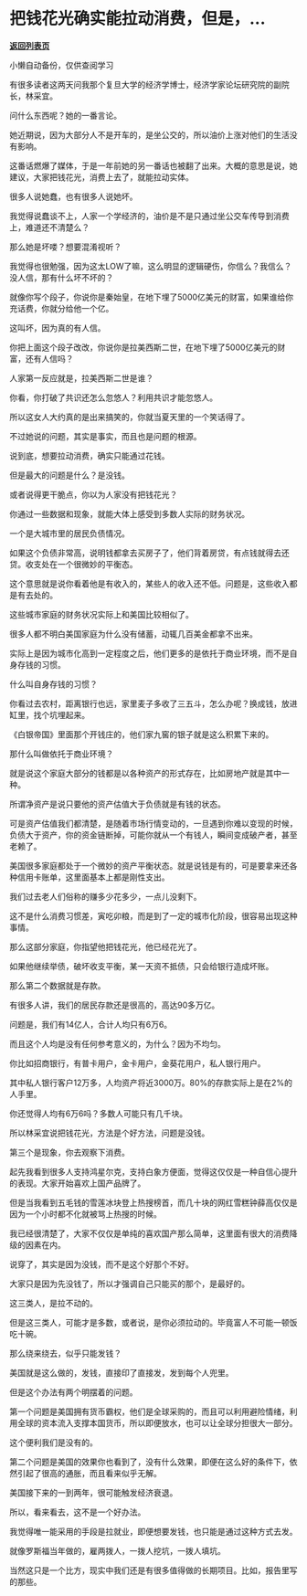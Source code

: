 # 把钱花光确实能拉动消费，但是，...

[**返回列表页**](/gzh/记忆承载)

小懒自动备份，仅供查阅学习

有很多读者这两天问我那个复旦大学的经济学博士，经济学家论坛研究院的副院长，林采宜。  

  

问什么东西呢？她的一番言论。  

  

她近期说，因为大部分人不是开车的，是坐公交的，所以油价上涨对他们的生活没有影响。

  

这番话燃爆了媒体，于是一年前她的另一番话也被翻了出来。大概的意思是说，她建议，大家把钱花光，消费上去了，就能拉动实体。  

  

很多人说她蠢，也有很多人说她坏。  

  

我觉得说蠢谈不上，人家一个学经济的，油价是不是只通过坐公交车传导到消费上，难道还不清楚么？  

  

那么她是坏喽？想要混淆视听？  

  

我觉得也很勉强，因为这太LOW了嘛，这么明显的逻辑硬伤，你信么？我信么？没人信，那有什么坏不坏的？

  

就像你写个段子，你说你是秦始皇，在地下埋了5000亿美元的财富，如果谁给你充话费，你就分给他一个亿。

  

这叫坏，因为真的有人信。

  

你把上面这个段子改改，你说你是拉美西斯二世，在地下埋了5000亿美元的财富，还有人信吗？

  

人家第一反应就是，拉美西斯二世是谁？

  

你看，你打破了共识还怎么忽悠人？利用共识才能忽悠人。

  

所以这女人大约真的是出来搞笑的，你就当夏天里的一个笑话得了。  

  

不过她说的问题，其实是事实，而且也是问题的根源。  

  

说到底，想要拉动消费，确实只能通过花钱。

  

但是最大的问题是什么？是没钱。  

  

或者说得更干脆点，你以为人家没有把钱花光？  

  

你通过一些数据和现象，就能大体上感受到多数人实际的财务状况。  

  

一个是大城市里的居民负债情况。

  

如果这个负债非常高，说明钱都拿去买房子了，他们背着房贷，有点钱就得去还贷。收支处在一个很微妙的平衡态。

  

这个意思就是说你看着他是有收入的，某些人的收入还不低。问题是，这些收入都是有去处的。  

  

这些城市家庭的财务状况实际上和美国比较相似了。  

  

很多人都不明白美国家庭为什么没有储蓄，动辄几百美金都拿不出来。  

  

实际上是因为城市化高到一定程度之后，他们更多的是依托于商业环境，而不是自身存钱的习惯。

  

什么叫自身存钱的习惯？  

  

你看过去农村，距离银行也远，家里麦子多收了三五斗，怎么办呢？换成钱，放进缸里，找个坑埋起来。  

  

《白银帝国》里面那个开钱庄的，他们家九窖的银子就是这么积累下来的。  

  

那什么叫做依托于商业环境？  

  

就是说这个家庭大部分的钱都是以各种资产的形式存在，比如房地产就是其中一种。  

  

所谓净资产是说只要他的资产估值大于负债就是有钱的状态。  

  

可是资产估值我们都清楚，是随着市场行情变动的，一旦遇到你难以变现的时候，负债大于资产，你的资金链断掉，可能你就从一个有钱人，瞬间变成破产者，甚至老赖了。

  

美国很多家庭都处于一个微妙的资产平衡状态。就是说钱是有的，可是要拿来还各种信用卡账单，这里面基本上都是刚性支出。  

  

我们过去老人们俗称的赚多少花多少，一点儿没剩下。

  

这不是什么消费习惯差，寅吃卯粮，而是到了一定的城市化阶段，很容易出现这种事情。  

  

那么这部分家庭，你指望他把钱花光，他已经花光了。  

  

如果他继续举债，破坏收支平衡，某一天资不抵债，只会给银行造成坏账。

  

那么第二个数据就是存款。  

  

有很多人讲，我们的居民存款还是很高的，高达90多万亿。

  

问题是，我们有14亿人，合计人均只有6万6。  

  

而且这个人均是没有任何参考意义的，为什么？因为不均匀。

  

你比如招商银行，有普卡用户，金卡用户，金葵花用户，私人银行用户。  

  

其中私人银行客户12万多，人均资产将近3000万。80%的存款实际上是在2%的人手里。  

  

你还觉得人均有6万6吗？多数人可能只有几千块。  

  

所以林采宜说把钱花光，方法是个好方法，问题是没钱。  

  

第三个是现象，你去观察下消费。  

  

起先我看到很多人支持鸿星尔克，支持白象方便面，觉得这仅仅是一种自信心提升的表现。大家开始喜欢上国产品牌了。  

  

但是当我看到五毛钱的雪莲冰块登上热搜榜首，而几十块的网红雪糕钟薛高仅仅是因为一个小时都不化就被骂上热搜的时候。

  

我已经很清楚了，大家不仅仅是单纯的喜欢国产那么简单，这里面有很大的消费降级的因素在内。

  

说穿了，其实是因为没钱，而不是这个好那个不好。  

  

大家只是因为先没钱了，所以才强调自己只能买的那个，是最好的。  

  

这三类人，是拉不动的。  

  

但是这三类人，可能才是多数，或者说，是你必须拉动的。毕竟富人不可能一顿饭吃十碗。  

  

那么绕来绕去，似乎只能发钱？  

  

美国就是这么做的，发钱，直接印了直接发，发到每个人兜里。  

  

但是这个办法有两个明摆着的问题。  

  

第一个问题是美国拥有货币霸权，他们是全球采购的，而且可以利用避险情绪，利用全球的资本流入支撑本国货币，所以即便放水，也可以让全球分担很大一部分。

  

这个便利我们是没有的。  

  

第二个问题是美国的效果你也看到了，没有什么效果，即便在这么好的条件下，依然引起了很高的通胀，而且看来似乎无解。

  

美国接下来的一到两年，很可能触发经济衰退。  

  

所以，看来看去，这不是一个好办法。  

  

我觉得唯一能采用的手段是拉就业，即便想要发钱，也只能是通过这种方式去发。  

  

就像罗斯福当年做的，雇两拨人，一拨人挖坑，一拨人填坑。

  

当然这只是一个比方，现实中我们还是有很多值得做的长期项目。比如，报告里写的那些。

